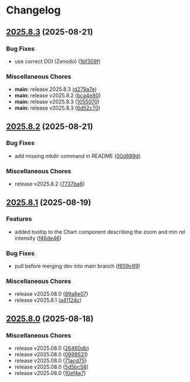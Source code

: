 # Changelog

## [2025.8.3](https://github.com/MassBank/MassBank3/compare/v2025.8.2...v2025.8.3) (2025-08-21)


### Bug Fixes

* use correct DOI (Zenodo) ([1bf309f](https://github.com/MassBank/MassBank3/commit/1bf309f39808e5b3c84c11bdf35dd52a87439783))


### Miscellaneous Chores

* **main:** release 2025.8.3 ([d279a7e](https://github.com/MassBank/MassBank3/commit/d279a7e48c71e68da28f31247823bc9ee61dfa65))
* **main:** release v2025.8.2 ([bca4e80](https://github.com/MassBank/MassBank3/commit/bca4e80c9bb6f53d4cfe00bc43d0cb623f301383))
* **main:** release v2025.8.3 ([1055070](https://github.com/MassBank/MassBank3/commit/1055070e1e9bdb898e419be60d05d472b7889b55))
* **main:** release v2025.8.3 ([6d52c70](https://github.com/MassBank/MassBank3/commit/6d52c70c5a2b7fd8f88bc80973c144e81c36e284))

## [2025.8.2](https://github.com/MassBank/MassBank3/compare/v2025.8.1...v2025.8.2) (2025-08-21)


### Bug Fixes

* add missing mkdir  command in README ([00d889d](https://github.com/MassBank/MassBank3/commit/00d889d31e448e24a8890e3d5635fd5844d04d56))


### Miscellaneous Chores

* release v2025.8.2 ([7737ba6](https://github.com/MassBank/MassBank3/commit/7737ba6d4070bece7ea33632c47049491fca09c7))

## [2025.8.1](https://github.com/MassBank/MassBank3/compare/v2025.8.0...v2025.8.1) (2025-08-19)


### Features

* added tooltip to the Chart component describing the zoom and min rel intensity ([f46de46](https://github.com/MassBank/MassBank3/commit/f46de46e318f2bb2305a4575c10177c507bd4973))


### Bug Fixes

* pull before merging dev into main branch ([f659c69](https://github.com/MassBank/MassBank3/commit/f659c696495df6b87a58c4b32dfd5ea194263048))


### Miscellaneous Chores

* release v2025.08.0 ([89a8e07](https://github.com/MassBank/MassBank3/commit/89a8e077209feb12fe922401f9062357258487b4))
* release v2025.8.1 ([a41124c](https://github.com/MassBank/MassBank3/commit/a41124cfee5ece233803631243395b58aeb7f23d))

## [2025.8.0](https://github.com/MassBank/MassBank3/compare/v2025.7.1...v2025.8.0) (2025-08-18)


### Miscellaneous Chores

* release v2025.08.0 ([26460db](https://github.com/MassBank/MassBank3/commit/26460db31b726ac9452ee8f5c201e068720b191e))
* release v2025.08.0 ([0999531](https://github.com/MassBank/MassBank3/commit/09995318e262fc0acf30f54290742582aedc91f8))
* release v2025.08.0 ([71acd75](https://github.com/MassBank/MassBank3/commit/71acd7522fcb332c53b41beefc7b75b45dd30e11))
* release v2025.08.0 ([5d5bc58](https://github.com/MassBank/MassBank3/commit/5d5bc5873ac3384e88fe111b0c00b3cae0adc710))
* release v2025.08.0 ([10ef4e7](https://github.com/MassBank/MassBank3/commit/10ef4e7834f74a990a59e85d3aab48e21b964ab7))
